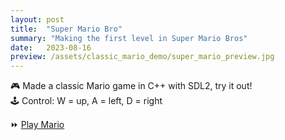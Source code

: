 ```yaml
---
layout: post
title:  "Super Mario Bro"
summary: "Making the first level in Super Mario Bros"
date:   2023-08-16
preview: /assets/classic_mario_demo/super_mario_preview.jpg
---
```


🎮 Made a classic Mario game in C++ with SDL2, try it out!\
🕹️ Control: W = up, A = left, D = right

⏩ [Play Mario](/assets/classic_mario_demo/Lab04.html)
